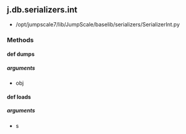 ## j.db.serializers.int

- /opt/jumpscale7/lib/JumpScale/baselib/serializers/SerializerInt.py

### Methods

#### def dumps 

##### arguments

- obj

#### def loads 

##### arguments

- s

